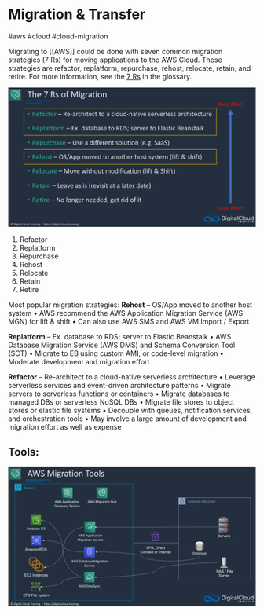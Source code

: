 # Migration & Transfer
#aws #cloud #cloud-migration 

Migrating to [[AWS]] could be done with seven common migration strategies (7 Rs) for moving applications to the AWS Cloud. These strategies are refactor, replatform, repurchase, rehost, relocate, retain, and retire. For more information, see the [7 Rs](https://docs.aws.amazon.com/prescriptive-guidance/latest/migration-retiring-applications/apg-gloss.html#gloss-mig-7rs-terms) in the glossary.

![](Attachments/Pasted%20image%2020230304231648.png)
1. Refactor
2. Replatform
3. Repurchase
4. Rehost
5. Relocate
6. Retain
7. Retire

Most popular migration strategies: 
**Rehost** – OS/App moved to another host system
	• AWS recommend the AWS Application Migration Service (AWS MGN) for lift & shift
	• Can also use AWS SMS and AWS VM Import / Export

**Replatform** – Ex. database to RDS; server to Elastic Beanstalk
	• AWS Database Migration Service (AWS DMS) and Schema 	Conversion Tool (SCT)
	• Migrate to EB using custom AMI, or code-level migration
	• Moderate development and migration effort

**Refactor** – Re-architect to a cloud-native serverless architecture
	• Leverage serverless services and event-driven architecture patterns
	• Migrate servers to serverless functions or containers
	• Migrate databases to managed DBs or serverless NoSQL DBs
	• Migrate file stores to object stores or elastic file systems
	• Decouple with queues, notification services, and orchestration tools
	• May involve a large amount of development and migration effort as well as expense

## Tools:

![](Attachments/Pasted%20image%2020230304230726.png)